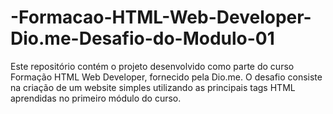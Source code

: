 # -Formacao-HTML-Web-Developer-Dio.me-Desafio-do-Modulo-01
Este repositório contém o projeto desenvolvido como parte do curso Formação HTML Web Developer, fornecido pela Dio.me. O desafio consiste na criação de um website simples utilizando as principais tags HTML aprendidas no primeiro módulo do curso.
